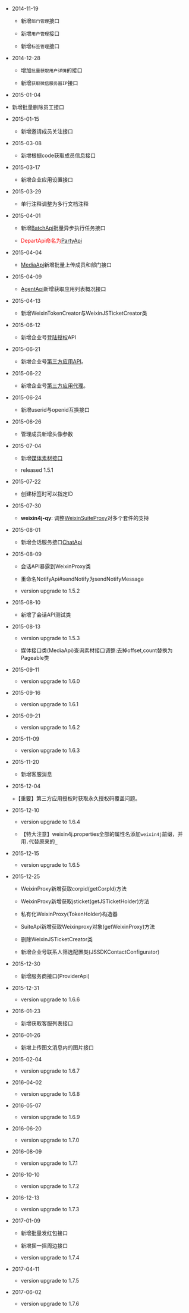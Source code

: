* 2014-11-19

  + 新增`部门管理`接口

  + 新增`用户管理`接口

  + 新增`标签管理`接口

* 2014-12-28

  + 增加`批量获取用户详情`的接口

  + 新增`获取微信服务器IP`接口

* 2015-01-04

 + 新增批量删除员工接口

* 2015-01-15

  + 新增邀请成员关注接口

* 2015-03-08

  + 新增根据code获取成员信息接口

* 2015-03-17

  + 新增企业应用设置接口

* 2015-03-29

  + 单行注释调整为多行文档注释

* 2015-04-01

  + 新增[BatchApi](./src/main/java/com/foxinmy/weixin4j/qy/api/BatchApi.java)批量异步执行任务接口

  + <font color="red">DepartApi命名为[PartyApi](./src/main/java/com/foxinmy/weixin4j/qy/api/PartyApi.java)</font>

* 2015-04-04

  + [MediaApi](./src/main/java/com/foxinmy/weixin4j/qy/api/MediaApi.java)新增批量上传成员和部门接口

* 2015-04-09

  + [AgentApi](./src/main/java/com/foxinmy/weixin4j/qy/api/AgentApi.java)新增获取应用列表概况接口

* 2015-04-13

  + 新增WeixinTokenCreator与WeixinJSTicketCreator类

* 2015-06-12

  + 新增企业号[登陆授权](src/main/java/com/foxinmy/weixin4j/qy/api/OauthApi.java)API

* 2015-06-21

  + 新增企业号[第三方应用API](src/main/java/com/foxinmy/weixin4j/qy/suite)。

* 2015-06-22

  + 新增企业号[第三方应用代理](src/main/java/com/foxinmy/weixin4j/qy/WeixinSuiteProxy.java)。

* 2015-06-24

  + 新增userid与openid互换接口

* 2015-06-26

  + 管理成员新增头像参数

* 2015-07-04

  + 新增[媒体素材接口](src/main/java/com/foxinmy/weixin4j/qy/api/MediaApi.java)

  + released 1.5.1

* 2015-07-22

  + 创建标签时可以指定ID

* 2015-07-30

  + **weixin4j-qy**: 调整[WeixinSuiteProxy](.src/main/java/com/foxinmy/weixin4j/qy/WeixinSuiteProxy.java)对多个套件的支持

* 2015-08-01

  + 新增会话服务接口[ChatApi](./src/main/java/com/foxinmy/weixin4j/qy/api/ChatApi.java)

* 2015-08-09

  + 会话API暴露到WeixinProxy类

  + 重命名NotifyApi#sendNotify为sendNotifyMessage

  + version upgrade to 1.5.2

* 2015-08-10

  + 新增了会话API测试类

* 2015-08-13

  + version upgrade to 1.5.3

  + 媒体接口类(MediaApi)查询素材接口调整:去掉offset,count替换为Pageable类

* 2015-09-11

  + version upgrade to 1.6.0

* 2015-09-16

  + version upgrade to 1.6.1

* 2015-09-21

  + version upgrade to 1.6.2

* 2015-11-09

  + version upgrade to 1.6.3

* 2015-11-20

  + 新增客服消息


* 2015-12-04

  +【重要】第三方应用授权时获取永久授权码覆盖问题。


* 2015-12-10

  + version upgrade to 1.6.4

  + 【特大注意】weixin4j.properties全部的属性名添加`weixin4j`前缀，并用`.`代替原来的`_`


* 2015-12-15

  + version upgrade to 1.6.5

* 2015-12-25

  + WeixinProxy新增获取corpid(getCorpId)方法

  + WeixinProxy新增获取jsticket(getJSTicketHolder)方法

  + 私有化WeixinProxy(TokenHolder)构造器

  + SuiteApi新增获取Weixinproxy对象(getWeixinProxy)方法

  + 删除WeixinJSTicketCreator类

  + 新增企业号联系人筛选配置类(JSSDKContactConfigurator)

* 2015-12-30

  + 新增服务商接口(ProviderApi)

* 2015-12-31

  + version upgrade to 1.6.6

* 2016-01-23

  + 新增获取客服列表接口

* 2016-01-26

  + 新增上传图文消息内的图片接口

* 2015-02-04

  + version upgrade to 1.6.7

* 2016-04-02

  + version upgrade to 1.6.8

* 2016-05-07

  + version upgrade to 1.6.9

* 2016-06-20

  + version upgrade to 1.7.0

* 2016-08-09

  + version upgrade to 1.7.1

* 2016-10-10

  + version upgrade to 1.7.2

* 2016-12-13

  + version upgrade to 1.7.3

* 2017-01-09

  + 新增批量发红包接口

  + 新增摇一摇周边接口

  + version upgrade to 1.7.4

* 2017-04-11

  + version upgrade to 1.7.5

* 2017-06-02

  + version upgrade to 1.7.6